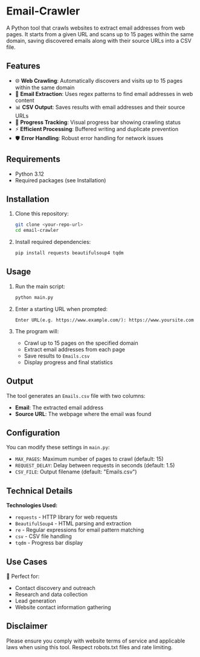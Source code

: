 # Email-Crawler
A Python tool that crawls websites to extract email addresses from web pages. It starts from a given URL and scans up to 15 pages within the same domain, saving discovered emails along with their source URLs into a CSV file.

## Features

- 🌐 **Web Crawling**: Automatically discovers and visits up to 15 pages within the same domain
- 📧 **Email Extraction**: Uses regex patterns to find email addresses in web content
- 📊 **CSV Output**: Saves results with email addresses and their source URLs
- 🚀 **Progress Tracking**: Visual progress bar showing crawling status
- ⚡ **Efficient Processing**: Buffered writing and duplicate prevention
- 🛡️ **Error Handling**: Robust error handling for network issues

## Requirements

- Python 3.12
- Required packages (see Installation)

## Installation

1. Clone this repository:
   ```bash
   git clone <your-repo-url>
   cd email-crawler
   ```

2. Install required dependencies:
   ```bash
   pip install requests beautifulsoup4 tqdm
   ```

## Usage

1. Run the main script:
   ```bash
   python main.py
   ```

2. Enter a starting URL when prompted:
   ```
   Enter URL(e.g. https://www.example.com/): https://www.yoursite.com
   ```

3. The program will:
   - Crawl up to 15 pages on the specified domain
   - Extract email addresses from each page
   - Save results to `Emails.csv`
   - Display progress and final statistics

## Output

The tool generates an `Emails.csv` file with two columns:
- **Email**: The extracted email address
- **Source URL**: The webpage where the email was found

## Configuration

You can modify these settings in `main.py`:
- `MAX_PAGES`: Maximum number of pages to crawl (default: 15)
- `REQUEST_DELAY`: Delay between requests in seconds (default: 1.5)
- `CSV_FILE`: Output filename (default: "Emails.csv")

## Technical Details

**Technologies Used:**
- `requests` - HTTP library for web requests
- `BeautifulSoup4` - HTML parsing and extraction
- `re` - Regular expressions for email pattern matching
- `csv` - CSV file handling
- `tqdm` - Progress bar display

## Use Cases

📧 Perfect for:
- Contact discovery and outreach
- Research and data collection
- Lead generation
- Website contact information gathering

## Disclaimer

Please ensure you comply with website terms of service and applicable laws when using this tool. Respect robots.txt files and rate limiting.
